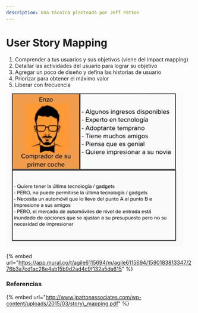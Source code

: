 ```yaml
---
description: Una técnica planteada por Jeff Patton
---
```


# User Story Mapping

1. Comprender a tus usuarios y sus objetivos \(viene del impact mapping\)
2. Detallar las actividades del usuario para lograr su objetivo
3. Agregar un poco de diseño y defina las historias de usuario
4. Priorizar para obtener el máximo valor
5. Liberar con frecuencia

![](.gitbook/assets/image%20%281%29.png)

{% embed url="https://app.mural.co/t/agile6115694/m/agile6115694/1590183813347/276b3a7cd1ac28e4ab15b9d2ad4c9f132a5da615" %}



### Referencias

{% embed url="http://www.jpattonassociates.com/wp-content/uploads/2015/03/story\_mapping.pdf" %}



